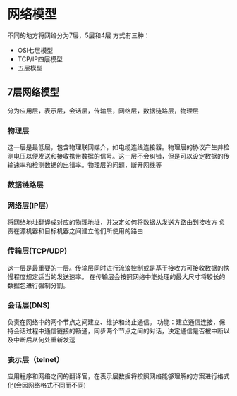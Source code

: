 # 网络模型
不同的地方将网络分为7层，5层和4层
方式有三种：
- OSI七层模型
- TCP/IP四层模型
- 五层模型
 
## 7层网络模型
分为应用层，表示层，会话层，传输层，网络层，数据链路层，物理层

### 物理层
这一层是最低层，包含物理联网媒介，如电缆连线连接器。物理层的协议产生并检测电压以便发送和接收携带数据的信号。这一层不会纠错，但是可以设定数据的传输速率和检测数据的出错率。物理层的问题，断开网线等
### 数据链路层

### 网络层(IP层)
将网络地址翻译成对应的物理地址，并决定如何将数据从发送方路由到接收方
负责在源机器和目标机器之间建立他们所使用的路由

### 传输层(TCP/UDP)
这一层是最重要的一层。传输层同时进行流浪控制或是基于接收方可接收数据的快慢程度规定适当的发送速率。
在传输层会按照网络中能处理的最大尺寸将较长的数据包进行强制分割。
### 会话层(DNS)
负责在网络中的两个节点之间建立、维护和终止通信。
功能：建立通信连接，保持会话过程中通信链接的畅通，同步两个节点之间的对话，决定通信是否被中断以及中断后从何处重新发送
### 表示层（telnet）
应用程序和网络之间的翻译官，在表示层数据将按照网络能够理解的方案进行格式化(会因网络格式不同而不同)



















